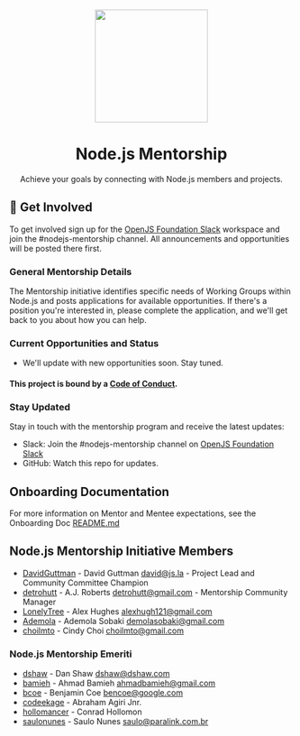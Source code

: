 <p align="center">
  <br>
  <a href="https://nodejs.dev">
    <img src="https://i.imgur.com/uIFTRPH.png" width="200"/>
  </a>
</p>

<h1 align="center">Node.js Mentorship</h1>

<p align="center">
  Achieve your goals by connecting with Node.js members and projects.
</p>

## 🚀 Get Involved

To get involved sign up for the [OpenJS Foundation Slack](https://slack-invite.openjsf.org/) workspace and join the #nodejs-mentorship channel. All announcements and opportunities will be posted there first. 

### General Mentorship Details

The Mentorship initiative identifies specific needs of Working Groups within Node.js and posts applications for available opportunities. If there's a position you're interested in, please complete the application, and we'll get back to you about how you can help.

### Current Opportunities and Status

* We'll update with new opportunities soon. Stay tuned.

#### This project is bound by a [Code of Conduct][].

### Stay Updated

Stay in touch with the mentorship program and receive the latest updates:

- Slack: Join the #nodejs-mentorship channel on [OpenJS Foundation Slack](https://slack-invite.openjsf.org/)
- GitHub: Watch this repo for updates.

## Onboarding Documentation

For more information on Mentor and Mentee expectations, see the Onboarding Doc [README.md](onboarding_docs/README.md)

## Node.js Mentorship Initiative Members

* [DavidGuttman](https://github.com/DavidGuttman) - David Guttman <david@js.la> - Project Lead and Community Committee Champion
* [detrohutt](https://github.com/detrohutt) - A.J. Roberts <detrohutt@gmail.com> - Mentorship Community Manager
* [LonelyTree](https://github.com/lonelytree) - Alex Hughes <alexhugh121@gmail.com>
* [Ademola](https://github.com/demola07) - Ademola Sobaki <demolasobaki@gmail.com>
* [choilmto](https://github.com/choilmto) - Cindy Choi <choilmto@gmail.com>

### Node.js Mentorship Emeriti

* [dshaw](https://github.com/dshaw) - Dan Shaw <dshaw@dshaw.com>
* [bamieh](https://github.com/bamieh) - Ahmad Bamieh <ahmadbamieh@gmail.com>
* [bcoe](https://github.com/bcoe) - Benjamin Coe <bencoe@google.com>
* [codeekage](https://github.com/codeekage) - Abraham Agiri Jnr.
* [hollomancer](https://github.com/hollomancer) - Conrad Hollomon
* [saulonunes](https://github.com/saulonunes) - Saulo Nunes <saulo@paralink.com.br>


[Mentorship Journal]: JOURNAL.md
[Code of Conduct]: CODE_OF_CONDUCT.md
[Node.js Foundation]: https://github.com/nodejs
[Kicking off the mentorship program initiative]: kickoff.md
[Working Groups]: https://github.com/nodejs/TSC/blob/master/WORKING_GROUPS.md
[Contributing to the project]: CONTRIBUTING.md
[Kubernetes pilot program]: https://docs.google.com/presentation/d/1bRjDEPEn3autWzaEFirbLfHagbZV04Q9kTCalYmnnXw/edit#slide=id.g2900d0522b_0_76
